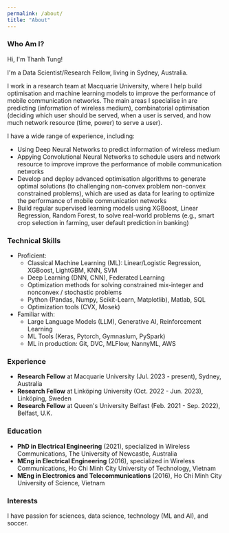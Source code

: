 ```yaml
---
permalink: /about/
title: "About"
---
```

### **Who Am I?**

Hi, I'm Thanh Tung! 

I'm a Data Scientist/Research Fellow, living in Sydney, Australia.

I work in a research team at Macquarie University, where I help build optimisation and machine learning models to improve the performance of mobile communication networks. The main areas I specialise in are predicting (information of wireless medium), combinatorial optimisation (deciding which user should be served, when a user is served, and how much network resource (time, power) to serve a user). 

I have a wide range of experience, including:
- Using Deep Neural Networks to predict information of wireless medium
- Appying Convolutional Neural Networks to schedule users and network resource to improve improve the performance of mobile communication networks
- Develop and deploy advanced optimisation algorithms to generate optimal solutions (to challenging non-convex problem non-convex constrained problems), which are used as data for learing to optimize the performance of mobile communication networks
- Build regular supervised learning models using XGBoost, Linear Regression, Random Forest, to solve real-world problems (e.g., smart crop selection in farming, user default prediction in banking)

### **Technical Skills**
- Proficient:
  - Classical Machine Learning (ML): Linear/Logistic Regression, XGBoost, LightGBM, KNN, SVM
  - Deep Learning (DNN, CNN), Federated Learning
  - Optimization methods for solving constrained mix-integer and nonconvex / stochastic problems
  - Python (Pandas, Numpy, Scikit-Learn, Matplotlib), Matlab, SQL
  - Optimization tools (CVX, Mosek)
- Familiar with:
  - Large Language Models (LLM), Generative AI, Reinforcement Learning
  - ML Tools (Keras, Pytorch, Gymnaslum, PySpark)
  - ML in production: Git, DVC, MLFlow, NannyML, AWS

### **Experience**
- **Research Fellow** at Macquarie University (Jul. 2023 - present), Sydney, Australia
- **Research Fellow** at Linköping University (Oct. 2022 - Jun. 2023), Linköping, Sweden
- **Research Fellow** at Queen's University Belfast (Feb. 2021 - Sep. 2022), Belfast, U.K.

### **Education**
- **PhD in Electrical Engineering** (2021), specialized in Wireless Communications, The University of Newcastle, Australia
- **MEng in Electrical Engineering** (2016), specialized in Wireless Communications, Ho Chi Minh City University of Technology, Vietnam
- **MEng in Electronics and Telecommunications** (2016), Ho Chi Minh City University of Science, Vietnam

### **Interests**
I have passion for sciences, data science, technology (ML and AI), and soccer.


